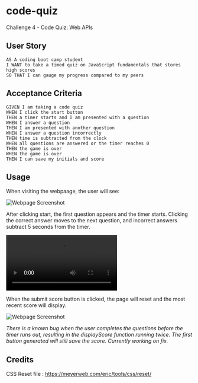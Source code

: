 # code-quiz
Challenge 4 - Code Quiz: Web APIs

## User Story
```
AS A coding boot camp student
I WANT to take a timed quiz on JavaScript fundamentals that stores high scores
SO THAT I can gauge my progress compared to my peers
```
## Acceptance Criteria
```
GIVEN I am taking a code quiz
WHEN I click the start button
THEN a timer starts and I am presented with a question
WHEN I answer a question
THEN I am presented with another question
WHEN I answer a question incorrectly
THEN time is subtracted from the clock
WHEN all questions are answered or the timer reaches 0
THEN the game is over
WHEN the game is over
THEN I can save my initials and score
```
## Usage
When visiting the webpaage, the user will see:

![Webpage Screenshot](./images/codequiz-firstopen.png)

After clicking start, the first question appears and the timer starts. Clicking the correct answer moves to the next question, and incorrect answers subtract 5 seconds from the timer. 

![Webpage Recording](./images/codequiz-timeout.mp4)

When the submit score button is clicked, the page will reset and the most recent score will display.

![Webpage Screenshot](./images/codequiz-savescore.png)

*There is a known bug when the user completes the questions before the timer runs out, resulting in the displayScore function running twice. The first button generated will still save the score. Currently working on fix.*


## Credits
CSS Reset file : https://meyerweb.com/eric/tools/css/reset/

